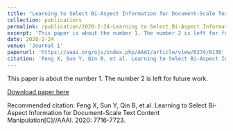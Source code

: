 ```yaml
---
title: "Learning to Select Bi-Aspect Information for Document-Scale Text Content Manipulation"
collection: publications
permalink: /publication/2020-2-24-Learning to Select Bi-Aspect Information for Document-Scale Text Content Manipulation
excerpt: 'This paper is about the number 1. The number 2 is left for future work.'
date: 2020-2-24
venue: 'Journal 1'
paperurl: 'https://aaai.org/ojs/index.php/AAAI/article/view/6274/6130'
citation: 'Feng X, Sun Y, Qin B, et al. Learning to Select Bi-Aspect Information for Document-Scale Text Content Manipulation[C]//AAAI. 2020: 7716-7723.'
---
```

This paper is about the number 1. The number 2 is left for future work.

[Download paper here](https://aaai.org/ojs/index.php/AAAI/article/view/6274/6130)

Recommended citation: Feng X, Sun Y, Qin B, et al. Learning to Select Bi-Aspect Information for Document-Scale Text Content Manipulation[C]//AAAI. 2020: 7716-7723.